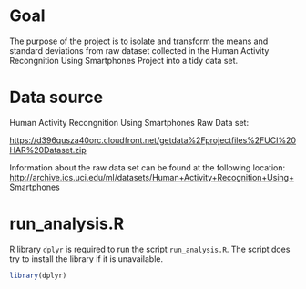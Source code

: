 # Goal

The purpose of the project is to isolate and transform the means and standard deviations from raw dataset collected in the Human Activity Recongnition Using Smartphones Project into a tidy data set.

# Data source

Human Activity Recongnition Using Smartphones Raw Data set:

<https://d396qusza40orc.cloudfront.net/getdata%2Fprojectfiles%2FUCI%20HAR%20Dataset.zip>

Information about the raw data set can be found at the following location:
<http://archive.ics.uci.edu/ml/datasets/Human+Activity+Recognition+Using+Smartphones>

# run_analysis.R

R library `dplyr` is required to run the script `run_analysis.R`.  The script does try to install the library if it is unavailable.

```R
library(dplyr)
```